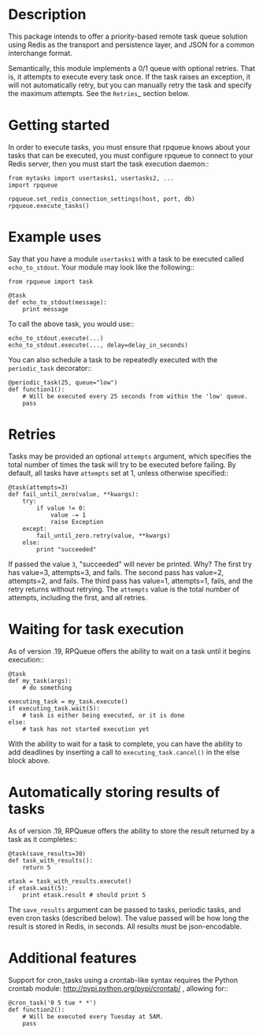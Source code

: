 
Description
===========

This package intends to offer a priority-based remote task queue solution
using Redis as the transport and persistence layer, and JSON for a common
interchange format.

Semantically, this module implements a 0/1 queue with optional retries. That
is, it attempts to execute every task once. If the task raises an exception,
it will not automatically retry, but you can manually retry the task and
specify the maximum attempts. See the `Retries`_ section below.


Getting started
===============

In order to execute tasks, you must ensure that rpqueue knows about your
tasks that can be executed, you must configure rpqueue to connect to your
Redis server, then you must start the task execution daemon::

    from mytasks import usertasks1, usertasks2, ...
    import rpqueue

    rpqueue.set_redis_connection_settings(host, port, db)
    rpqueue.execute_tasks()


Example uses
============

Say that you have a module ``usertasks1`` with a task to be executed called
``echo_to_stdout``. Your module may look like the following::

    from rpqueue import task

    @task
    def echo_to_stdout(message):
        print message

To call the above task, you would use::

    echo_to_stdout.execute(...)
    echo_to_stdout.execute(..., delay=delay_in_seconds)

You can also schedule a task to be repeatedly executed with the
``periodic_task`` decorator::

    @periodic_task(25, queue="low")
    def function1():
        # Will be executed every 25 seconds from within the 'low' queue.
        pass


Retries
=======

Tasks may be provided an optional ``attempts`` argument, which specifies the
total number of times the task will try to be executed before failing. By
default, all tasks have ``attempts`` set at 1, unless otherwise specified::

    @task(attempts=3)
    def fail_until_zero(value, **kwargs):
        try:
            if value != 0:
                value -= 1
                raise Exception
        except:
            fail_until_zero.retry(value, **kwargs)
        else:
            print "succeeded"

If passed the value ``3``, "succeeded" will never be printed. Why? The first
try has value=3, attempts=3, and fails. The second pass has value=2,
attempts=2, and fails. The third pass has value=1, attempts=1, fails, and the
retry returns without retrying. The ``attempts`` value is the total number of
attempts, including the first, and all retries.


Waiting for task execution
==========================

As of version .19, RPQueue offers the ability to wait on a task until it
begins execution::

    @task
    def my_task(args):
        # do something

    executing_task = my_task.execute()
    if executing_task.wait(5):
        # task is either being executed, or it is done
    else:
        # task has not started execution yet

With the ability to wait for a task to complete, you can have the ability to
add deadlines by inserting a call to ``executing_task.cancel()`` in the else
block above.


Automatically storing results of tasks
======================================

As of version .19, RPQueue offers the ability to store the result returned by
a task as it completes::

    @task(save_results=30)
    def task_with_results():
        return 5

    etask = task_with_results.execute()
    if etask.wait(5):
        print etask.result # should print 5

The ``save_results`` argument can be passed to tasks, periodic tasks, and even
cron tasks (described below). The value passed will be how long the result is
stored in Redis, in seconds. All results must be json-encodable.


Additional features
===================

Support for cron_tasks using a crontab-like syntax requires the Python crontab
module: http://pypi.python.org/pypi/crontab/ , allowing for::

    @cron_task('0 5 tue * *')
    def function2():
        # Will be executed every Tuesday at 5AM.
        pass
